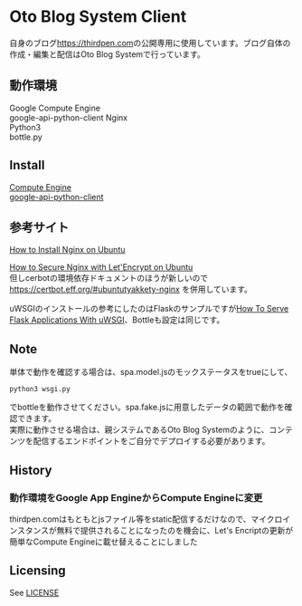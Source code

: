 # Oto Blog System Client
自身のブログ<https://thirdpen.com>の公開専用に使用しています。ブログ自体の作成・編集と配信はOto Blog Systemで行っています。

## 動作環境
Google Compute Engine  
google-api-python-client
Nginx  
Python3  
bottle.py

## Install
[Compute Engine](https://cloud.google.com/compute/docs/?hl=ja)  
[google-api-python-client](https://developers.google.com/api-client-library/python/start/installation)

## 参考サイト
[How to Install Nginx on Ubuntu](https://www.digitalocean.com/community/tutorials/how-to-install-nginx-on-ubuntu-16-04)  

[How to Secure Nginx with Let'Encrypt on Ubuntu](https://www.digitalocean.com/community/tutorials/how-to-secure-nginx-with-let-s-encrypt-on-ubuntu-16-04)  
但しcerbotの環境依存ドキュメントのほうが新しいので
<https://certbot.eff.org/#ubuntutyakkety-nginx>
を併用しています。  

uWSGIのインストールの参考にしたのはFlaskのサンプルですが[How To Serve Flask Applications With uWSGI](https://www.digitalocean.com/community/tutorials/how-to-serve-flask-applications-with-uwsgi-and-nginx-on-ubuntu-16-04)、Bottleも設定は同じです。

## Note
単体で動作を確認する場合は、spa.model.jsのモックステータスをtrueにして、  

```
python3 wsgi.py
```
でbottleを動作させてください。spa.fake.jsに用意したデータの範囲で動作を確認できます。  
実際に動作させる場合は、親システムであるOto Blog Systemのように、コンテンツを配信するエンドポイントをご自分でデプロイする必要があります。  

## History
### 動作環境をGoogle App EngineからCompute Engineに変更
thirdpen.comはもともとjsファイル等をstatic配信するだけなので、マイクロインスタンスが無料で提供されることになったのを機会に、Let's Encriptの更新が簡単なCompute Engineに載せ替えることにしました
## Licensing
See [LICENSE](LICENSE)
